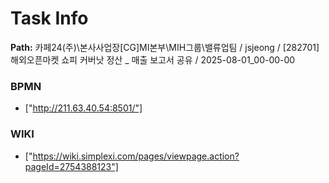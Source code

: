 # Task Info

**Path:** 카페24(주)\본사사업장\[CG]MI본부\MIH그룹\밸류업팀 / jsjeong / [282701] 해외오픈마켓 쇼피 커버낫 정산 _ 매출 보고서 공유 / 2025-08-01_00-00-00

### BPMN
- ["http://211.63.40.54:8501/"]

### WIKI
- ["https://wiki.simplexi.com/pages/viewpage.action?pageId=2754388123"]

